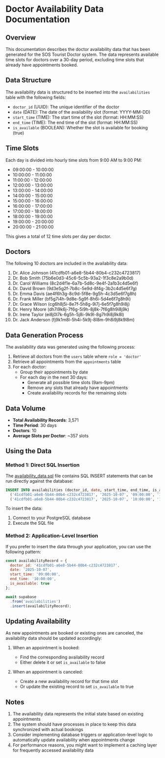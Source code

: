 # Doctor Availability Data Documentation

## Overview

This documentation describes the doctor availability data that has been generated for the SOS Tourist Doctor system. The data represents available time slots for doctors over a 30-day period, excluding time slots that already have appointments booked.

## Data Structure

The availability data is structured to be inserted into the `availabilities` table with the following fields:

- `doctor_id` (UUID): The unique identifier of the doctor
- `date` (DATE): The date of the availability slot (format: YYYY-MM-DD)
- `start_time` (TIME): The start time of the slot (format: HH:MM:SS)
- `end_time` (TIME): The end time of the slot (format: HH:MM:SS)
- `is_available` (BOOLEAN): Whether the slot is available for booking (true)

## Time Slots

Each day is divided into hourly time slots from 9:00 AM to 9:00 PM:
- 09:00:00 - 10:00:00
- 10:00:00 - 11:00:00
- 11:00:00 - 12:00:00
- 12:00:00 - 13:00:00
- 13:00:00 - 14:00:00
- 14:00:00 - 15:00:00
- 15:00:00 - 16:00:00
- 16:00:00 - 17:00:00
- 17:00:00 - 18:00:00
- 18:00:00 - 19:00:00
- 19:00:00 - 20:00:00
- 20:00:00 - 21:00:00

This gives a total of 12 time slots per day per doctor.

## Doctors

The following 10 doctors are included in the availability data:

1. Dr. Alice Johnson (41cdfb01-a6e8-5b44-80b4-c232c4723817)
2. Dr. Bob Smith (75b6e0d3-45c6-5c5b-93a2-1f3c8e2a9b0d)
3. Dr. Carol Williams (8c2d4f1e-6a7b-5d8c-9e4f-2a1b3c4d5e6f)
4. Dr. David Brown (9d3e5g2f-7b8c-5e9d-8f4g-3b2c4d5e6f7g)
5. Dr. Emma Davis (ae4f6h3g-8c9d-5f8e-9g5h-4c3d5e6f7g8h)
6. Dr. Frank Miller (bf5g7i4h-9d8e-5g9f-8h6i-5d4e6f7g8h9i)
7. Dr. Grace Wilson (cg6h8j5i-8e7f-5h8g-9i7j-6e5f7g8h9i8j)
8. Dr. Henry Moore (dh7i9k6j-7f6g-5i9h-8j8k-7f6g8h9i8j9k)
9. Dr. Irene Taylor (ei8j0l7k-6g5h-5j8i-9k9l-8g7h9i8j9k8l)
10. Dr. Jack Anderson (fj9k1m8l-5h4i-5k9j-8l8m-9h8i9j8k9l8m)

## Data Generation Process

The availability data was generated using the following process:

1. Retrieve all doctors from the `users` table where `role = 'doctor'`
2. Retrieve all appointments from the `appointments` table
3. For each doctor:
   - Group their appointments by date
   - For each day in the next 30 days:
     - Generate all possible time slots (9am-9pm)
     - Remove any slots that already have appointments
     - Create availability records for the remaining slots

## Data Volume

- **Total Availability Records**: 3,571
- **Time Period**: 30 days
- **Doctors**: 10
- **Average Slots per Doctor**: ~357 slots

## Using the Data

### Method 1: Direct SQL Insertion

The [availability_data.sql](file:///c:/Users/deven/Desktop/sos-tourist-doctor-ecosystem/sos-tourist-doctor-api-service-app/availability_data.sql) file contains SQL INSERT statements that can be run directly against the database:

```sql
INSERT INTO availabilities (doctor_id, date, start_time, end_time, is_available) VALUES
  ('41cdfb01-a6e8-5b44-80b4-c232c4723817', '2025-10-07', '09:00:00', '10:00:00', true),
  ('41cdfb01-a6e8-5b44-80b4-c232c4723817', '2025-10-07', '10:00:00', '11:00:00', true);
```

To insert the data:
1. Connect to your PostgreSQL database
2. Execute the SQL file

### Method 2: Application-Level Insertion

If you prefer to insert the data through your application, you can use the following pattern:

```javascript
const availabilityRecord = {
  doctor_id: '41cdfb01-a6e8-5b44-80b4-c232c4723817',
  date: '2025-10-07',
  start_time: '09:00:00',
  end_time: '10:00:00',
  is_available: true
};

await supabase
  .from('availabilities')
  .insert(availabilityRecord);
```

## Updating Availability

As new appointments are booked or existing ones are canceled, the availability data should be updated accordingly:

1. When an appointment is booked:
   - Find the corresponding availability record
   - Either delete it or set `is_available` to false

2. When an appointment is canceled:
   - Create a new availability record for that time slot
   - Or update the existing record to set `is_available` to true

## Notes

1. The availability data represents the initial state based on existing appointments
2. The system should have processes in place to keep this data synchronized with actual bookings
3. Consider implementing database triggers or application-level logic to automatically update availability when appointments change
4. For performance reasons, you might want to implement a caching layer for frequently accessed availability data